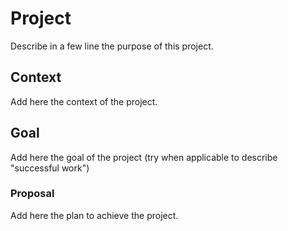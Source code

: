 # Project

Describe in a few line the purpose of this project.

## Context

Add here the context of the project.

## Goal

Add here the goal of the project (try when applicable to describe "successful work")

### Proposal

Add here the plan to achieve the project.
